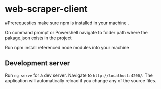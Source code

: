 # web-scraper-client

#Prerequesties
make sure npm is installed in your machine .

On command prompt or Powershell navigate to folder path where the pakage.json exists in the project

Run npm install referenced node modules into your machine


## Development server

Run `ng serve` for a dev server. Navigate to `http://localhost:4200/`. The application will automatically reload if you change any of the source files.

